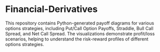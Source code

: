 # Financial-Derivatives
This repository contains Python-generated payoff diagrams for various options strategies, including Put/Call Option Payoffs, Straddle, Bull Call Spread, and Net Call Spread. The visualizations demonstrate profit/loss scenarios, helping to understand the risk-reward profiles of different options strategies.
